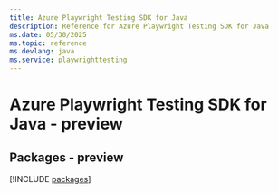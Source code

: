 ```yaml
---
title: Azure Playwright Testing SDK for Java
description: Reference for Azure Playwright Testing SDK for Java
ms.date: 05/30/2025
ms.topic: reference
ms.devlang: java
ms.service: playwrighttesting
---
```

# Azure Playwright Testing SDK for Java - preview
## Packages - preview
[!INCLUDE [packages](playwright-testing-index.md)]